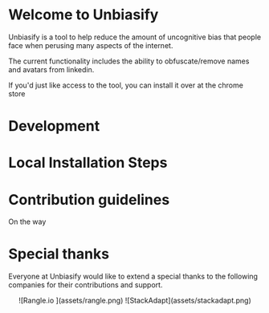 # Welcome to Unbiasify
Unbiasify is a tool to help reduce the amount of uncognitive bias that people face when perusing many aspects of the internet.

The current functionality includes the ability to obfuscate/remove names and avatars from linkedin.

If you'd just like access to the tool, you can install it over at the chrome store 
<!-- TODO: Add a link -->

# Development

# Local Installation Steps

# Contribution guidelines
On the way

# Special thanks
Everyone at Unbiasify would like to extend a special thanks to the following companies for their contributions and support.

<div align="center">
![Rangle.io ](assets/rangle.png)
![StackAdapt](assets/stackadapt.png)
</div>
